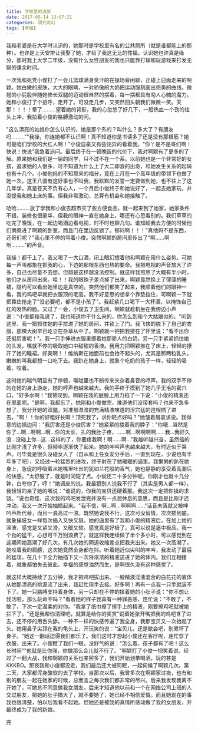 ```yaml
---
title: 学校里的浪货
date: 2017-05-14 13:07:21
categories: 現代奇幻
tags: [草榴]
---
```

我和老婆是在大学时认识的，她那时是学校里有名的公共厕所（就是谁都能上的那种）。也许是上天安排让我娶了她，才给了我这无比的性福。认识她也许真是缘分，那时我上大学二年级，没有什么女性朋友的我也只能靠打球和玩游戏来打发无聊的课余时间。

一次我和死党小俊打了一会儿篮球满身臭汗的在操场旁闲聊，正碰上迎面走来的啊颖。她白嫩的皮肤，大大的眼睛，一对骄傲的大奶把运动服刻画出完美的曲线。微翘的小屁股伴随她修长双腿的迈动很自然的摆着，每一摆都具有勾人心魄的魔力。她和小俊打了个招呼，走开了。可没走几步，又突然回头朝我们微微一笑。天那！！！！晕了.........望着她的背影，我的心忽悠了好几下，一股热血一个劲的往头上冲，我拉着小俊的胳膊激动的问。

"这么漂亮的姑娘你怎么认识的，她是那个系的？叫什么？多大了？有朋友吗.........""我操，你连她都不认识啊！真不知道你是书读多了还是没有那根筋？她可是咱们学校的大红人啊！"小俊自豪又有些诧异的看着我。"你丫是不是哥们啊！快说！快说"我急着追问。最后终于在一顿晚饭的代价下，我对啊颖有了更多的了解。原来她和我们是一届的同学，只不过不在一个系。以前她也是一个非常好的女孩，追求她的人很多，可不知道为什么上了大二却浪的出奇，和她发生关系的起码也有十几个。小俊他妈的不知那来的福分，竟在上月在一个高年级的带领下也做了她一次。这王八蛋有这好事也不叫我，我默默的发誓一定要做到她，也不往上了这几年学。真是苍天不负有心人，一个月后小俊终于和她说好了，一起去她家玩，并没提我和她上床的事。但我非常激动，总算有机会和她接触了。

哈哈.........放了学我和小俊去超市买了些方便食品，就一起来到了她家，她家条件不错，装修也很豪华，但我的眼神一直在她身上，哪还有心思看别的。我们草草的吃完了晚饭，在一起边喝酒边看电视，时不时也聊几句。谁知趁我去方便的时候他们俩竟进了啊颖的卧室，而且门在里边反锁了。郁闷啊！！！"真他妈不是东西，还哥们呢？"我心里不停的骂着小俊。突然啊颖的房间里传出了"啊......啊啊........."的声音。

我操！都干上了。我又喝了一大口酒，闭上眼幻想着他和啊颖在用什么姿势。可她每一声叫都象在抓我的心，下边的那根东西也热的要命。我把电视的声音放大了许多，自己也尽量不去想。但越是这样越没法控制。就这样我煎熬了大概有半小时，他们才从房间出来。哇！！我的眼珠子差点掉了出来，啊颖竟然换上了薄薄的睡裙，隐约可以看出她里边是真空的。突然他们都笑了起来，我顺着他们的眼神一看，我的鸡吧早就把衣服顶的老高。我不好意思的想拿个靠垫挡住，可啊颖一下就把靠垫抢走了"没必要吧，都不是小孩了"。我赶紧几口喝下一大杯酒，以掩饰自己红的发热的脸。又过了一会，小俊去了卫生间，啊颖就趁机坐在我傍边小声说："小俊都和我说了，我也知道你干什么来的，你怎么到和个大姑娘似的。"听到这里，我一把抓住她的手拉进了她的房间，并锁上了门。我飞快的脱下了自己的衣服，那棵大树早已屹立在杂草从中了。啊颖就一把把我搂在了怀里说："看不出你还挺厉害呢！"。我一只手伸进衣服里摸着她那骄人的白奶，另一只手紧紧抓住她的头发，嘴就不停的吸取她口中甜甜的香液。我用力把啊颖推在了床上，轻轻的撩开了她的睡裙。好美啊！！维纳斯在她面前也会抬不起头的，尤其是那两粒乳头，嫩嫩的叫我都想一口吃下去。我趴在她身上，就象个吃奶的孩子一样，轻轻的吸着，咬着。

这时她的喘气明显有了停顿，喉咙里也不断传来夹杂着鼻音的哼声。我的双手不停的在她的身上游走，她的哼声也越来越大。我的手终于摸到了她几乎无毛的密穴口，"好多水啊！"我赞叹到。啊颖在我的屁股上用力掐了一下说："小俊的精液还在里面呢。"是啊，我都忘了，她刚和小俊做完，难道他们没带套吗？也来不急多想了，我分开她的双腿，对准那湿湿的充满精液味道的淫穴猛的连根插了进去。"啊！！你的好粗好长啊！顶死我了，求你轻点好吗？"她皱着眉哀求说。我得意的边插边问："我厉害还是小俊厉害？"她紧紧的搂着我的脖子："你哦...当然是你了...啊...啊啊...啊...你的太长，扎的我肚子疼，......啊...啊啊啊啊......我...我好久没...没碰上你...这...这样的了，你要疼我啊！啊......啊..."我越听越兴奋，虽然插的比刚才浅了许多，但频率逐渐快了起来。她的呻吟声也越来越大，有时近似于哭声。可毕竟是很久没碰女人了（自从和上任女友分手后，一直到现在，少说也有半年多了吧），又经过一轮猛烈的进攻，终于射在了她暖暖的逼里。我懒懒的趴在她身上，急促的呼吸着从她嘴里吐出的犹如兰花般的香气，她也静静的享受着高潮后的快感。"太舒服了，就是时间短了点。小俊还二十多分钟呢，你刚才也就十几分钟，白夸你了，哼！"她调皮的说。我最狠别人说我不行了（其实是男人都一样），我轻轻的亲了她的嘴说："谁说的，你我的宝贝还硬着那。我这次一定把你操的求饶。"说也奇怪，这次我的鸡吧发泄完并没有一点想休息的意思，而且是比刚才还冲动。我又一次开始抽插起来。"我不信，啊...啊...啊啊啊......"话音未落就又被呻吟声所代替，而且一浪高过一浪。既然她说我不行，这次可没留情，次次插到底，就象操妓女一样每次插入又快又狠。她的逼里有了我和小俊的精液后，在加上她的淫液，感觉是又紧又滑，又暖又软。感觉真是好极了，真可以说是逼中极品。我一个劲的猛干，心想可千万别浪费了。就这样我连续做了半个多小时，可以感觉到在这期间她高潮了好几次，有几次她的阴道收缩差点把我夹出来。她又一次高潮了，她咬着我的肩膀，这次她竟然全身都在抖。听着她近似尖叫的呻吟，我发动了最后的猛攻，在几十下全力抽插下又一次将浓浓的精液送进了她的体内。我们互相搂着，就象都怕失去彼此。幸福的感觉油然而生，是啊很久没有这种感觉了。

就这样大概持续了五分钟，我才把鸡吧拔出来。一股精液淫液混合的白花花的液体从她那漂亮的桃源流了出来，我赶忙用手去接。好多啊！再有一点我一只手就装不下了。她一只胳膊支持着身体，另一只却在不停的揉着她的小肚子说："你不想让我活啦，那么玩命干吗？"看着她的样子我真有一种罪恶感，连忙说："不敢了，不敢了，下次一定温柔的对你。"我拿了纸巾擦了擦手上的精液，刚要擦鸡吧就被她拦下了。"还是我帮你清理吧，就算是给你的奖赏"说着她张开嘴把我的鸡吧含了进去，还不停的用舌头舔。一种不一样的快感传遍了我全身，我那宝贝又一次抬起了头。她用鼻子尖顶在我的龟头上，开玩笑的说："宝贝儿，还是歇会吧，别累坏了身子。"她这一翻话逗得我们都乐了。我们这时才想起小俊还在客厅呢，连忙穿了衣服，出来了。小俊瞪了我们一眼，没好气的说："怎么着，孩子都有了吧！这么长时间""他就是比你强，你做那么会儿就不行了。"啊颖打了小俊一把笑着说。经过了一翻大战，我和啊颖的关系也亲密多了，我们开始划拳喝酒，玩的甚是KKKBO。那夜我和小俊都没走，我们最后还大被同眠，一起伺候了啊颖几次。第二天，大家都浑身酸软的去了学校。自那次以后，我曾多次在啊颖家过夜，也有和别的朋友一起在她家的时候，总而言之每次我们都非常的尽兴。后来我发现我离不开她了，可她总不同意做我女朋友。后来才知道他以前和一个在网络公司上班的人交过朋友，把她的肚子搞大了，就不要她了，她已经不相信爱情。而且她现在的事我也很清楚，怕以后我看不起她。但她还是被我的真情所感动做了我的女朋友，并最终成为了我的新娘。

完